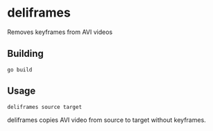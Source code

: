 deliframes
==========

Removes keyframes from AVI videos

Building
--------

    go build

Usage
-----

    deliframes source target

deliframes copies AVI video from source to target without keyframes.
